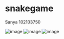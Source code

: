 # snakegame

Sanya 102103750

![image](https://user-images.githubusercontent.com/88281057/179054735-39736ea3-4063-404e-bbcd-623c2a804055.png)
![image](https://user-images.githubusercontent.com/88281057/179054781-e833f09c-88a2-444f-9d2f-1b92678e33f2.png)
![image](https://user-images.githubusercontent.com/88281057/179054850-7ed8be19-da86-43df-9b40-eb564ffc7ca3.png)

